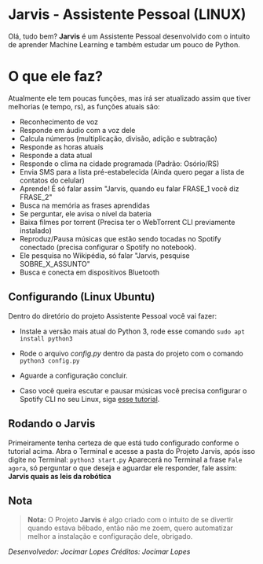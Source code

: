 # Jarvis - Assistente Pessoal (LINUX)

Olá, tudo bem? **Jarvis** é um Assistente Pessoal desenvolvido com o intuito de aprender Machine Learning e também estudar um pouco de Python.

# O que ele faz?

Atualmente ele tem poucas funções, mas irá ser atualizado assim que tiver melhorias (e tempo, rs), as funções atuais são:
- Reconhecimento de voz
- Responde em áudio com a voz dele
- Calcula números (multiplicação, divisão, adição e subtração)
- Responde as horas atuais
- Responde a data atual
- Responde o clima na cidade programada (Padrão: Osório/RS)
- Envia SMS para a lista pré-estabelecida (Ainda quero pegar a lista de contatos do celular)
- Aprende! É só falar assim "Jarvis, quando eu falar FRASE_1 você diz FRASE_2"
- Busca na memória as frases aprendidas
- Se perguntar, ele avisa o nível da bateria
- Baixa filmes por torrent (Precisa ter o WebTorrent CLI previamente instalado)
- Reproduz/Pausa músicas que estão sendo tocadas no Spotify conectado (precisa configurar o Spotify no notebook).
- Ele pesquisa no Wikipédia, só falar "Jarvis, pesquise SOBRE_X_ASSUNTO"
- Busca e conecta em dispositivos Bluetooth

## Configurando (Linux Ubuntu)

Dentro do diretório do projeto Assistente Pessoal você vai fazer:
- Instale a versão mais atual do Python 3, rode esse comando `sudo apt install python3`
- Rode o arquivo *config.py* dentro da pasta do projeto com o comando `python3 config.py`
- Aguarde a configuração concluir.

- Caso você queira escutar e pausar músicas você precisa configurar o Spotify CLI no seu Linux, siga [esse tutorial](https://pypi.org/project/spotify-cli/).


## Rodando o Jarvis 
Primeiramente tenha certeza de que está tudo configurado conforme o tutorial acima.
Abra o Terminal e acesse a pasta do Projeto Jarvis, após isso digite no Terminal:
`python3 start.py`
Aparecerá no Terminal a frase `Fale agora`, só perguntar o que deseja e aguardar ele responder, fale assim:
**Jarvis quais as leis da robótica**

## Nota


> **Nota:** O Projeto **Jarvis** é algo criado com o intuito de se divertir quando estava bêbado, então não me zoem, quero automatizar melhor a instalação e configuração dele, obrigado.

*Desenvolvedor: Jocimar Lopes
Créditos: Jocimar Lopes*
